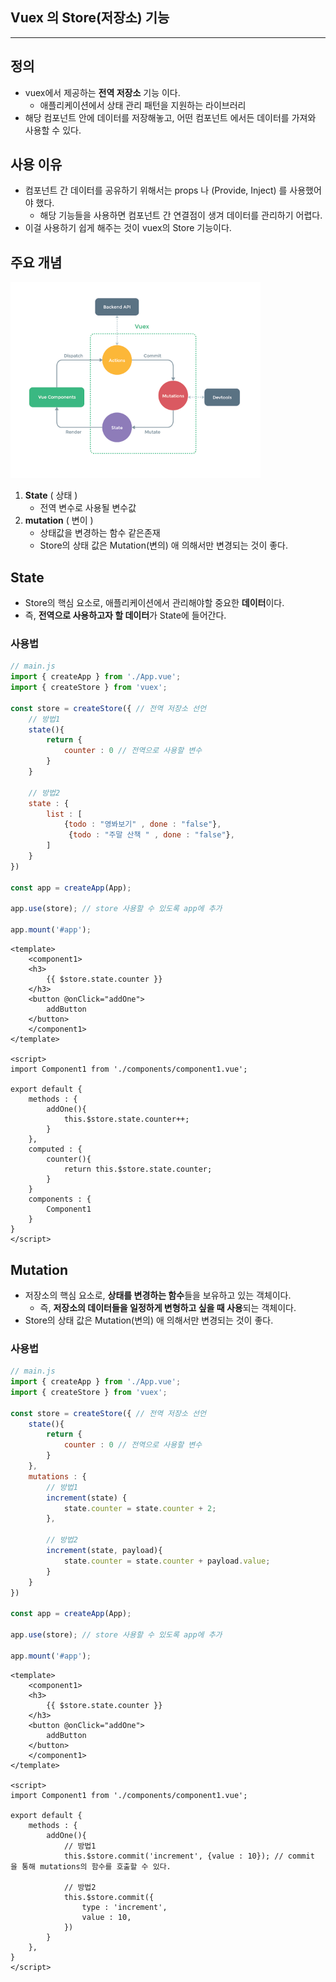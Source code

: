 ## Vuex 의 Store(저장소) 기능 

---

## 정의 

- vuex에서 제공하는 **전역 저장소** 기능 이다. 
  - 애플리케이션에서 상태 관리 패턴을 지원하는 라이브러리
- 해당 컴포넌트 안에 데이터를 저장해놓고, 어떤 컴포넌트 에서든 데이터를 가져와 사용할 수 있다. 

## 사용 이유

- 컴포넌트 간 데이터를 공유하기 위해서는 props 나 (Provide, Inject) 를 사용했어야 했다. 
  - 해당 기능들을 사용하면 컴포넌트 간 연결점이 생겨 데이터를 관리하기 어렵다. 
- 이걸 사용하기 쉽게 해주는 것이 vuex의 Store 기능이다. 

## 주요 개념

<img src="./images/vuex의 Store.png" width="400">

1. **State** ( 상태 )
   - 전역 변수로 사용될 변수값
2. **mutation** ( 변이 )
   - 상태값을 변경하는 함수 같은존재 
   - Store의 상태 값은 Mutation(변의) 애 의해서만 변경되는 것이 좋다. 

## State

- Store의 핵심 요소로, 애플리케이션에서 관리해야할 중요한 **데이터**이다. 
- 즉, **전역으로 사용하고자 할 데이터**가 State에 들어간다. 

### 사용법

```js
// main.js 
import { createApp } from './App.vue';
import { createStore } from 'vuex';

const store = createStore({ // 전역 저장소 선언 
    // 방법1
	state(){
		return {
			counter : 0 // 전역으로 사용할 변수 
		}
	}
    
    // 방법2
    state : {
    	list : [
    		{todo : "영봐보기" , done : "false"},
             {todo : "주말 산책 " , done : "false"},
    	]
	}
})

const app = createApp(App);

app.use(store); // store 사용할 수 있도록 app에 추가 

app.mount('#app');
```

```vue
<template>
    <component1>
	<h3>
        {{ $store.state.counter }}
    </h3>
    <button @onClick="addOne">
        addButton
    </button>
    </component1>
</template>

<script>
import Component1 from './components/component1.vue';

export default {
    methods : {
        addOne(){
            this.$store.state.counter++;
        }
    },
    computed : {
        counter(){
            return this.$store.state.counter;
        }
    }
    components : {
        Component1
    }
}
</script>
```

## Mutation

- 저장소의 핵심 요소로, **상태를 변경하는 함수**들을 보유하고 있는 객체이다. 
  - 즉, **저장소의 데이터들을 일정하게 변형하고 싶을 때 사용**되는 객체이다. 
- Store의 상태 값은 Mutation(변의) 애 의해서만 변경되는 것이 좋다. 

### 사용법

```js
// main.js 
import { createApp } from './App.vue';
import { createStore } from 'vuex';

const store = createStore({ // 전역 저장소 선언 
	state(){
		return {
			counter : 0 // 전역으로 사용할 변수 
		}
	},
    mutations : {
        // 방법1
        increment(state) {
            state.counter = state.counter + 2;
        },
        
        // 방법2
        increment(state, payload){
    		state.counter = state.counter + payload.value;
		}
    }
})

const app = createApp(App);

app.use(store); // store 사용할 수 있도록 app에 추가 

app.mount('#app');
```

```vue
<template>
    <component1>
	<h3>
        {{ $store.state.counter }}
    </h3>
    <button @onClick="addOne">
        addButton
    </button>
    </component1>
</template>

<script>
import Component1 from './components/component1.vue';

export default {
    methods : {
        addOne(){
            // 방법1
            this.$store.commit('increment', {value : 10}); // commit 을 통해 mutations의 함수를 호출할 수 있다.
            
            // 방법2
            this.$store.commit({
                type : 'increment',
                value : 10,
            })
        }
    },
}
</script>
```
